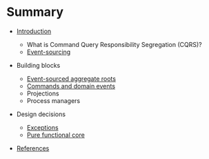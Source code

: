 # Summary

* [Introduction](README.md)
    * What is Command Query Responsibility Segregation (CQRS)?
    * [Event-sourcing](architecture/event-sourcing.md)

* Building blocks
    * [Event-sourced aggregate roots](building-blocks/event-sourced-aggregate-roots.md)
    * [Commands and domain events](building-blocks/commands-and-domain-events.md)
    * Projections
    * Process managers

* Design decisions
  * [Exceptions](design-decisions/exceptions.md)
  * [Pure functional core](design-decisions/pure-functional-core.md)

* [References](REFERENCES.md)
